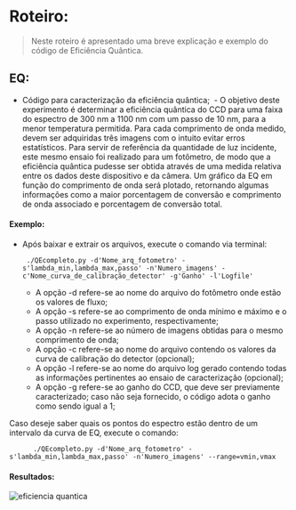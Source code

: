 # Roteiro:
> Neste roteiro é apresentado uma breve explicação e exemplo do código de Eficiência Quântica.

## EQ:
  - Código para caracterização da eficiência quântica;
  - O objetivo deste experimento é determinar a eficiência quântica do CCD para uma faixa do espectro de 300 nm a 1100 nm com um passo de 10 nm, para a menor temperatura permitida. Para cada comprimento de onda medido, devem ser adquiridas três imagens com o intuito evitar erros estatísticos. Para servir de referência da quantidade de luz incidente, este mesmo ensaio foi realizado para um fotômetro, de modo que a eficiência quântica pudesse ser obtida através de uma medida relativa entre os dados deste dispositivo e da câmera. Um gráfico da EQ em função do comprimento de onda será plotado, retornando algumas informações como a maior porcentagem de conversão e comprimento de onda associado e porcentagem de conversão total.
  
#### Exemplo:
  - Após baixar e extrair os arquivos, execute o comando via terminal:
  
         ./QEcompleto.py -d'Nome_arq_fotometro' -s'lambda_min,lambda_max,passo' -n'Numero_imagens' -c'Nome_curva_de_calibração_detector' -g'Ganho' -l'Logfile'
         
    - A opção -d refere-se ao nome do arquivo do fotômetro onde estão os valores de fluxo;
    - A opção -s refere-se ao comprimento de onda mínimo e máximo e o passo utilizado no experimento, respectivamente;
    - A opção -n refere-se ao número de imagens obtidas para o mesmo comprimento de onda;
    - A opção -c refere-se ao nome do arquivo contendo os valores da curva de calibração do detector (opcional);
    - A opção -l refere-se ao nome do arquivo log gerado contendo todas as informações pertinentes ao ensaio de caracterização (opcional);
    - A opção -g refere-se ao ganho do CCD, que deve ser previamente caracterizado; caso não seja fornecido, o código adota o ganho como sendo igual a 1;    
    
Caso deseje saber quais os pontos do espectro estão dentro de um intervalo da curva de EQ, execute o comando:
         
          ./QEcompleto.py -d'Nome_arq_fotometro' -s'lambda_min,lambda_max,passo' -n'Numero_imagens' --range=vmin,vmax

#### Resultados:
![eficiencia quantica](https://cloud.githubusercontent.com/assets/23655702/22065991/ecfadd80-dd71-11e6-8dda-74eb8a75fe9d.png)

